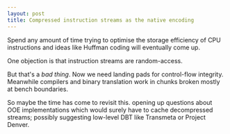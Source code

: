```yaml
---
layout: post
title: Compressed instruction streams as the native encoding
---
```

Spend any amount of time trying to optimise the storage efficiency of CPU instructions and ideas like Huffman coding will eventually come up. 

One objection is that instruction streams are random-access.

But that's a _bad thing_.  Now we need landing pads for control-flow integrity.  Meanwhile compilers and binary translation work in chunks broken mostly at bench boundaries. 

So maybe the time has come to revisit this.  opening up questions about OOE implementations which would surely have to cache decompressed streams; possibly suggesting low-level DBT like Transmeta or Project Denver.